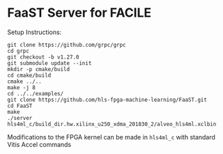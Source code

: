 # FaaST Server for FACILE

Setup Instructions:

```
git clone https://github.com/grpc/grpc
cd grpc
git checkout -b v1.27.0
git submodule update --init
mkdir -p cmake/build
cd cmake/build
cmake ../..
make -j 8
cd ../../examples/
git clone https://github.com/hls-fpga-machine-learning/FaaST.git
cd FaaST
make
./server hls4ml_c/build_dir.hw.xilinx_u250_xdma_201830_2/alveo_hls4ml.xclbin
```

Modifications to the FPGA kernel can be made in `hls4ml_c` with standard Vitis Accel commands

